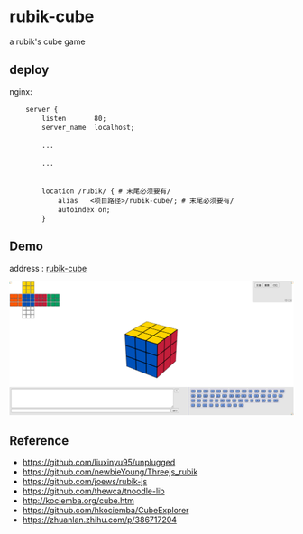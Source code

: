 # rubik-cube

a rubik's cube game

## deploy

nginx:

```
    server {
        listen       80;
        server_name  localhost;

        ...

        ...


        location /rubik/ { # 末尾必须要有/
            alias   <项目路径>/rubik-cube/; # 末尾必须要有/
            autoindex on;
        }
```

## Demo

address : [rubik-cube](https://frogif.github.io/rubik-cube/)

![image](./_doc/img/rubik-demo.png)

## Reference

* https://github.com/liuxinyu95/unplugged
* https://github.com/newbieYoung/Threejs_rubik
* https://github.com/joews/rubik-js
* https://github.com/thewca/tnoodle-lib
* http://kociemba.org/cube.htm
* https://github.com/hkociemba/CubeExplorer
* https://zhuanlan.zhihu.com/p/386717204